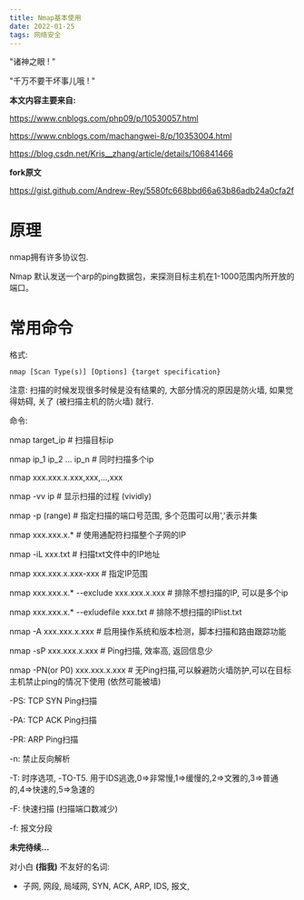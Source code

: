 ```yaml
---
title: Nmap基本使用
date: 2022-01-25
tags: 网络安全
---
```


"诸神之眼 ! "

"千万不要干坏事儿哦 ! "

<!--more-->

**本文内容主要来自:**

https://www.cnblogs.com/php09/p/10530057.html

https://www.cnblogs.com/machangwei-8/p/10353004.html

https://blog.csdn.net/Kris__zhang/article/details/106841466

**fork原文**

https://gist.github.com/Andrew-Rey/5580fc668bbd66a63b86adb24a0cfa2f

# 原理

nmap拥有许多协议包.

Nmap 默认发送一个arp的ping数据包，来探测目标主机在1-1000范围内所开放的端口。

# 常用命令
格式:  
```nmap
nmap [Scan Type(s)] [Options] {target specification}
```

注意: 扫描的时候发现很多时候是没有结果的, 大部分情况的原因是防火墙, 如果觉得妨碍, 关了 (被扫描主机的防火墙) 就行.

命令:  

nmap target_ip  # 扫描目标ip

nmap ip_1 ip_2 ... ip_n  # 同时扫描多个ip

nmap xxx.xxx.x.xxx,xxx,...,xxx

nmap -vv ip  # 显示扫描的过程 (vividly)

nmap -p (range) <target IP>  # 指定扫描的端口号范围, 多个范围可以用','表示并集

nmap xxx.xxx.x.*  # 使用通配符扫描整个子网的IP

nmap -iL xxx.txt  # 扫描txt文件中的IP地址

nmap xxx.xxx.x.xxx-xxx  # 指定IP范围

nmap xxx.xxx.x.* --exclude xxx.xxx.x.xxx  # 排除不想扫描的IP, 可以是多个ip

nmap xxx.xxx.x.* --exludefile xxx.txt  # 排除不想扫描的IPlist.txt

nmap -A xxx.xxx.x.xxx  # 启用操作系统和版本检测，脚本扫描和路由跟踪功能

nmap -sP xxx.xxx.x.xxx  # Ping扫描, 效率高, 返回信息少

nmap -PN(or P0) xxx.xxx.x.xxx  # 无Ping扫描,可以躲避防火墙防护,可以在目标主机禁止ping的情况下使用 (依然可能被墙)

-PS: TCP SYN Ping扫描

-PA: TCP ACK Ping扫描

-PR: ARP Ping扫描

-n: 禁止反向解析

-T: 时序选项, -TO-T5. 用于IDS逃逸,0=>非常慢,1=>缓慢的,2=>文雅的,3=>普通的,4=>快速的,5=>急速的

-F: 快速扫描 (扫描端口数减少)

-f: 报文分段

**未完待续...**

对小白 **(指我)** 不友好的名词:

* 子网, 网段, 局域网, SYN, ACK, ARP, IDS, 报文, 